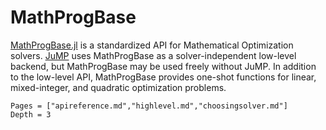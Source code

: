 # MathProgBase

[MathProgBase.jl](https://github.com/JuliaOpt/MathProgBase.jl) is a standardized API for Mathematical Optimization solvers. [JuMP](https://github.com/JuliaOpt/JuMP.jl) uses MathProgBase as a solver-independent low-level backend, but MathProgBase may be used freely without JuMP. In addition to the low-level API, MathProgBase provides one-shot functions for linear, mixed-integer, and quadratic optimization problems.

```@contents
Pages = ["apireference.md","highlevel.md","choosingsolver.md"]
Depth = 3
```
